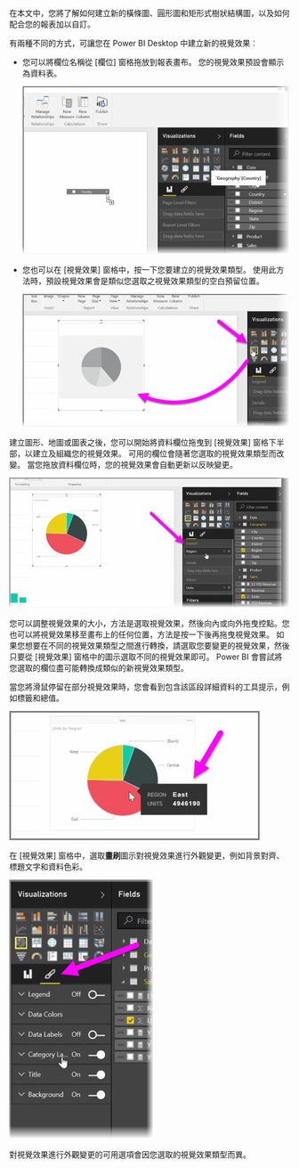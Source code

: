 在本文中，您將了解如何建立新的橫條圖、圓形圖和矩形式樹狀結構圖，以及如何配合您的報表加以自訂。

有兩種不同的方式，可讓您在 Power BI Desktop 中建立新的視覺效果︰

* 您可以將欄位名稱從 [欄位] 窗格拖放到報表畫布。 您的視覺效果預設會顯示為資料表。
  
  ![](media/3-2-create-customize-simple-visualizations/3-2_1.png)
* 您也可以在 [視覺效果] 窗格中，按一下您要建立的視覺效果類型。 使用此方法時，預設視覺效果會是類似您選取之視覺效果類型的空白預留位置。
  
  ![](media/3-2-create-customize-simple-visualizations/3-2_2.png)

建立圖形、地圖或圖表之後，您可以開始將資料欄位拖曳到 [視覺效果] 窗格下半部，以建立及組織您的視覺效果。 可用的欄位會隨著您選取的視覺效果類型而改變。 當您拖放資料欄位時，您的視覺效果會自動更新以反映變更。

![](media/3-2-create-customize-simple-visualizations/3-2_3.png)

您可以調整視覺效果的大小，方法是選取視覺效果，然後向內或向外拖曳控點。您也可以將視覺效果移至畫布上的任何位置，方法是按一下後再拖曳視覺效果。 如果您想要在不同的視覺效果類型之間進行轉換，請選取您要變更的視覺效果，然後只要從 [視覺效果] 窗格中的圖示選取不同的視覺效果即可。 Power BI 會嘗試將您選取的欄位盡可能轉換成類似的新視覺效果類型。

當您將滑鼠停留在部分視覺效果時，您會看到包含該區段詳細資料的工具提示，例如標籤和總值。

![](media/3-2-create-customize-simple-visualizations/3-2_4.png)

在 [視覺效果] 窗格中，選取**畫刷**圖示對視覺效果進行外觀變更，例如背景對齊、標題文字和資料色彩。

![](media/3-2-create-customize-simple-visualizations/3-2_5.png)

對視覺效果進行外觀變更的可用選項會因您選取的視覺效果類型而異。

